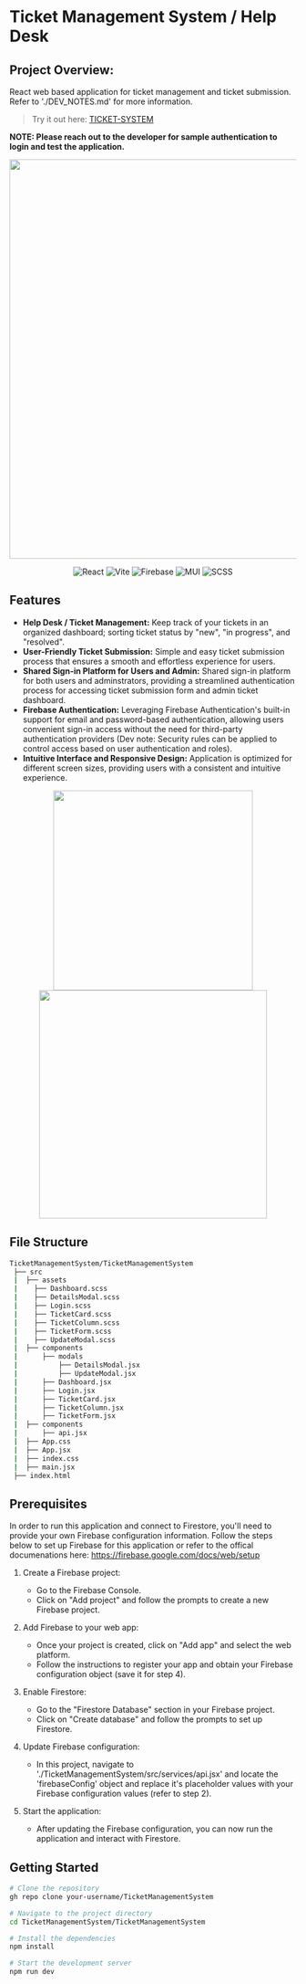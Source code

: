 # Ticket Management System / Help Desk

## Project Overview: 
React web based application for ticket management and ticket submission. Refer to './DEV_NOTES.md' for more information. 

> Try it out here: [TICKET-SYSTEM](https://ticketsystem-a4980.web.app)

**NOTE: Please reach out to the developer for sample authentication to login and test the application.**

<p align="center">
 <img src="https://github.com/wiris316/TicketManagementSystem/assets/124114572/1fcf0eb8-2d4c-430f-b0c1-3c8cba4c51e4" width="700"/>
</p>

<div align="center">
 
![React](https://img.shields.io/badge/React-61DAFB.svg?style=for-the-badge&logo=React&logoColor=black)
![Vite](https://img.shields.io/badge/Vite-646CFF.svg?style=for-the-badge&logo=Vite&logoColor=white)
![Firebase](https://img.shields.io/badge/Firebase-FFCA28.svg?style=for-the-badge&logo=Firebase&logoColor=black)
![MUI](https://img.shields.io/badge/MUI-007FFF.svg?style=for-the-badge&logo=MUI&logoColor=white)
![SCSS](https://img.shields.io/badge/_-SCSS-C6538C.svg?style=for-the-badge)

</div>

## Features
- **Help Desk / Ticket Management:** Keep track of your tickets in an organized dashboard; sorting ticket status by "new", "in progress", and "resolved".
- **User-Friendly Ticket Submission:** Simple and easy ticket submission process that ensures a smooth and effortless experience for users.
- **Shared Sign-in Platform for Users and Admin:** Shared sign-in platform for both users and adminstrators, providing a streamlined authentication process for accessing ticket submission form and admin ticket dashboard.
- **Firebase Authentication:** Leveraging Firebase Authentication's built-in support for email and password-based authentication, allowing users convenient sign-in access without the need for third-party authentication providers (Dev note: Security rules can be applied to control access based on user authentication and roles).
- **Intuitive Interface and Responsive Design:** Application is optimized for different screen sizes, providing users with a consistent and intuitive experience.


<p align="center">
<img src="https://github.com/wiris316/TicketManagementSystem/assets/124114572/5f7aa8f7-b97a-4b23-9a2f-ee5a4c7ac382" width="350"/>
<img src="https://github.com/wiris316/TicketManagementSystem/assets/124114572/040dadd4-0ce9-4c80-b03a-89e9ab6f3ca3" width="400"/>
</p>


## File Structure
```bash
TicketManagementSystem/TicketManagementSystem
 ├── src
 |	├── assets
 |    ├── Dashboard.scss
 |    ├── DetailsModal.scss
 |    ├── Login.scss
 |    ├── TicketCard.scss
 |    ├── TicketColumn.scss
 |    ├── TicketForm.scss
 |    ├── UpdateModal.scss
 |	├── components
 |		├── modals
 |			├── DetailsModal.jsx
 |			├── UpdateModal.jsx
 |		├── Dashboard.jsx
 |		├── Login.jsx
 |		├── TicketCard.jsx
 |		├── TicketColumn.jsx
 |		├── TicketForm.jsx
 |	├── components
 |		├── api.jsx
 |	├── App.css
 |	├── App.jsx
 |	├── index.css
 |	├── main.jsx
 ├── index.html
```

## Prerequisites
In order to run this application and connect to Firestore, you'll need to provide your own Firebase configuration information. Follow the steps below to set up Firebase for this application or refer to the offical documenations here: https://firebase.google.com/docs/web/setup

  1.  Create a Firebase project:
      -  Go to the Firebase Console.
      -  Click on "Add project" and follow the prompts to create a new Firebase project.

  2.  Add Firebase to your web app:
      -  Once your project is created, click on "Add app" and select the web platform.
      -  Follow the instructions to register your app and obtain your Firebase configuration object (save it for step 4).

  3.  Enable Firestore:
      -  Go to the "Firestore Database" section in your Firebase project.
      -  Click on "Create database" and follow the prompts to set up Firestore.

  4.  Update Firebase configuration:
      -  In this project, navigate to './TicketManagementSystem/src/services/api.jsx' and locate the 'firebaseConfig' object and replace it's placeholder values with your Firebase configuration values (refer to step 2).

  5.  Start the application:
      -  After updating the Firebase configuration, you can now run the application and interact with Firestore.

## Getting Started
```bash
# Clone the repository
gh repo clone your-username/TicketManagementSystem

# Navigate to the project directory
cd TicketManagementSystem/TicketManagementSystem

# Install the dependencies
npm install

# Start the development server
npm run dev
```

